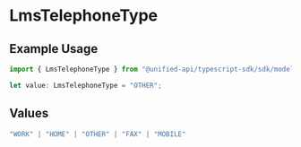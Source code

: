 # LmsTelephoneType

## Example Usage

```typescript
import { LmsTelephoneType } from "@unified-api/typescript-sdk/sdk/models/shared";

let value: LmsTelephoneType = "OTHER";
```

## Values

```typescript
"WORK" | "HOME" | "OTHER" | "FAX" | "MOBILE"
```